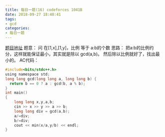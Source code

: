 ```yaml
---
title: 每日一题(16) codeforces 1041B
date: 2018-09-27 18:48:41
tags:
- gcd
categories:
- 每日一题
---
```

[题目地址](http://codeforces.com/contest/1041/problem/B)
题意：
问 在[1,x],[1,y]，比例 等于 a:b的个数
思路：
把a:b的比例约分，这样就能保证最小，其实就是除以 gcd(a,b)。
然后除以比例就好了，找出最小的。
AC代码：
```C
#include<bits/stdc++.h>
using namespace std;
long long gcd(long long a, long long b) {
  return b == 0 ? a : gcd(b, a % b);
}
int main()
{
	long long x,y,a,b;
	cin >> x >> y >> a >> b;
	long long div = gcd(a,b);
	a/=div;
	b/=div;
	cout << min(x/a,y/b) << endl;
}
```
